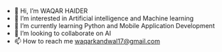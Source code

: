 - 👋 Hi, I’m WAQAR HAIDER
- 👀 I’m interested in Artificial intelligence and Machine learning
- 🌱 I’m currently learning Python and Mobile Application Development
- 💞️ I’m looking to collaborate on AI
- 📫 How to reach me waqarkandwal17@gmail.com

